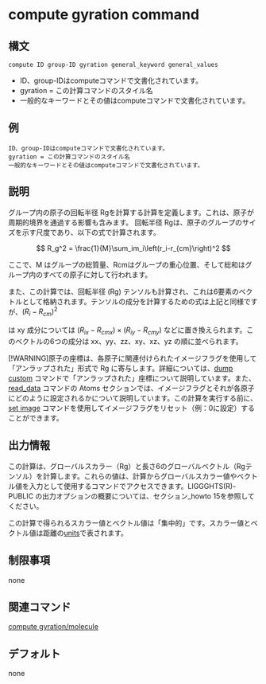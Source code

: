 # compute gyration command
## 構文
```
compute ID group-ID gyration general_keyword general_values
```
- ID、group-IDはcomputeコマンドで文書化されています。
- gyration = この計算コマンドのスタイル名
- 一般的なキーワードとその値はcomputeコマンドで文書化されています。

## 例
```
ID、group-IDはcomputeコマンドで文書化されています。
gyration = この計算コマンドのスタイル名
一般的なキーワードとその値はcomputeコマンドで文書化されています。
```

## 説明

グループ内の原子の回転半径 Rgを計算する計算を定義します。これは、原子が周期的境界を通過する影響も含みます。
回転半径 Rgは、原子のグループのサイズを示す尺度であり、以下の式で計算されます。

$$
R_g^2 = \frac{1}{M}\sum_im_i\left(r_i-r_{cm}\right)^2
$$

ここで、M はグループの総質量、Rcmはグループの重心位置、そして総和はグループ内のすべての原子に対して行われます。

また、この計算では、回転半径 (Rg) テンソルも計算され、これは6要素のベクトルとして格納されます。テンソルの成分を計算するための式は上記と同様ですが、$(R_i-R_{cm})^2$

  は xy 成分については $(R_{ix}-R_{cmx})\times(R_{iy}-R_{cmy})$
 などに置き換えられます。このベクトルの6つの成分は xx、yy、zz、xy、xz、yz の順に並べられます。

 [!WARNING]原子の座標は、各原子に関連付けられたイメージフラグを使用して「アンラップされた」形式で Rg に寄与します。詳細については、[dump custom]() コマンドで「アンラップされた」座標について説明しています。また、[read_data]() コマンドの Atoms セクションでは、イメージフラグとそれが各原子にどのように設定されるかについて説明しています。この計算を実行する前に、[set image]() コマンドを使用してイメージフラグをリセット（例：0に設定）することができます。

## 出力情報
この計算は、グローバルスカラー（Rg）と長さ6のグローバルベクトル（Rgテンソル）を計算します。これらの値は、計算からグローバルスカラー値やベクトル値を入力として使用するコマンドでアクセスできます。LIGGGHTS(R)-PUBLIC の出力オプションの概要については、セクション_howto 15を参照してください。

この計算で得られるスカラー値とベクトル値は「集中的」です。スカラー値とベクトル値は距離の[units]()で表されます。

## 制限事項
none

## 関連コマンド
[compute gyration/molecule]()

## デフォルト
none